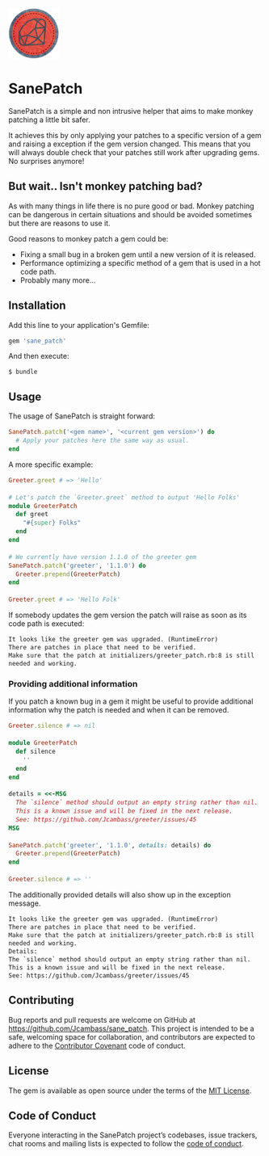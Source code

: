 <img src="https://raw.githubusercontent.com/Jcambass/sane_patch/master/logo.png" width="100" height="100">

# SanePatch

SanePatch is a simple and non intrusive helper that aims to make monkey patching a little bit safer.

It achieves this by only applying your patches to a specific version of a gem and raising a exception if the gem version changed. This means that you will always double check that your patches still work after upgrading gems. No surprises anymore!

## But wait.. Isn't monkey patching bad?

As with many things in life there is no pure good or bad. Monkey patching can be dangerous in certain situations and should be avoided sometimes but there are reasons to use it.

Good reasons to monkey patch a gem could be:
- Fixing a small bug in a broken gem until a new version of it is released.
- Performance optimizing a specific method of a gem that is used in a hot code path.
- Probably many more...

## Installation

Add this line to your application's Gemfile:

```ruby
gem 'sane_patch'
```

And then execute:

    $ bundle

## Usage

The usage of SanePatch is straight forward:


```ruby
SanePatch.patch('<gem name>', '<current gem version>') do
  # Apply your patches here the same way as usual.
end
```

A more specific example:

```ruby
Greeter.greet # => 'Hello'

# Let's patch the `Greeter.greet` method to output 'Hello Folks'
module GreeterPatch
  def greet
    "#{super} Folks"
  end
end

# We currently have version 1.1.0 of the greeter gem
SanePatch.patch('greeter', '1.1.0') do
  Greeter.prepend(GreeterPatch)
end

Greeter.greet # => 'Hello Folk'
```

If somebody updates the gem version the patch will raise as soon as its code path is executed:
```
It looks like the greeter gem was upgraded. (RuntimeError)
There are patches in place that need to be verified.
Make sure that the patch at initializers/greeter_patch.rb:8 is still needed and working.
```

### Providing additional information

If you patch a known bug in a gem it might be useful to provide additional information why the patch is needed and when it can be removed.

```ruby
Greeter.silence # => nil

module GreeterPatch
  def silence
    ''
  end
end

details = <<-MSG
  The `silence` method should output an empty string rather than nil.
  This is a known issue and will be fixed in the next release.
  See: https://github.com/Jcambass/greeter/issues/45
MSG

SanePatch.patch('greeter', '1.1.0', details: details) do
  Greeter.prepend(GreeterPatch)
end

Greeter.silence # => ''
```

The additionally provided details will also show up in the exception message.

```
It looks like the greeter gem was upgraded. (RuntimeError)
There are patches in place that need to be verified.
Make sure that the patch at initializers/greeter_patch.rb:8 is still needed and working.
Details:
The `silence` method should output an empty string rather than nil.
This is a known issue and will be fixed in the next release.
See: https://github.com/Jcambass/greeter/issues/45
```

## Contributing

Bug reports and pull requests are welcome on GitHub at https://github.com/Jcambass/sane_patch. This project is intended to be a safe, welcoming space for collaboration, and contributors are expected to adhere to the [Contributor Covenant](http://contributor-covenant.org) code of conduct.

## License

The gem is available as open source under the terms of the [MIT License](https://opensource.org/licenses/MIT).

## Code of Conduct

Everyone interacting in the SanePatch project’s codebases, issue trackers, chat rooms and mailing lists is expected to follow the [code of conduct](https://github.com/Jcambass/sane_patch/blob/master/CODE_OF_CONDUCT.md).
